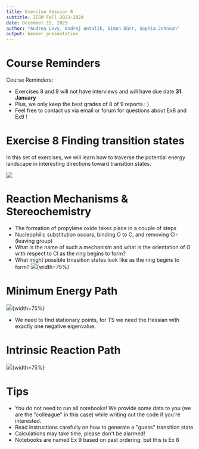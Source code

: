 ```yaml
---
title: Exercise Session 8
subtitle: IESM Fall 2023-2024
date: December 15, 2023
author: "Andrea Levy, Andrej Antalik, Simon Dürr, Sophia Johnson" 
output: beamer_presentation
---
```


# Course Reminders

Course Reminders:

* Exercises 8 and 9 will not have interviews and will have due date **31. January**
* Plus, we only keep the best grades of 8 of 9 reports : )
* Feel free to contact us via email or forum for questions about Ex8 and Ex9 !


# Exercise 8 Finding transition states
In this set of exercises, we will learn how to traverse the potential energy landscape in interesting directions toward transition states.

![](/data/iesm/img_slides/Ex9/learninggoals.png) 

# Reaction Mechanisms & Stereochemistry 
* The formation of propylene oxide takes place in a couple of steps
* Nucleophilic substitution occurs, binding O to C, and removing Cl- (leaving group)
* What is the name of such a mechanism and what is the orientation of O with respect to Cl as the ring begins to form?
* What might possible trnasition states look like as the ring begins to form?
![](/data/iesm/images/reaction_epoxide4.png){width=75%}

# Minimum Energy Path

![](/data/iesm/images/PES_extended.png){width=75%}

* We need to find stationary points, for TS we need the Hessian with exactly one negative eigenvalue. 

# Intrinsic Reaction Path

![](/data/iesm/images/miniumenergypath.png){width=75%}

# Tips
* You do not need to run all notebooks! We provide some data to you (we are the "colleague" in this case) while writing out the code if you're interested.
* Read instructions carefully on how to generate a "guess" transition state
* Calculations may take time, please don't be alarmed!
* Notebooks are named Ex 9 based on past ordering, but this is Ex 8

